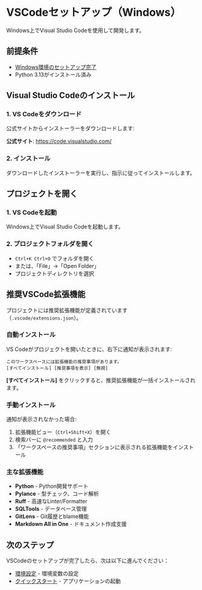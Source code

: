 # VSCodeセットアップ（Windows）

Windows上でVisual Studio Codeを使用して開発します。

## 前提条件

- [Windows環境のセットアップ完了](./02-windows-setup.md)
- Python 3.13がインストール済み

## Visual Studio Codeのインストール

### 1. VS Codeをダウンロード

公式サイトからインストーラーをダウンロードします:

**公式サイト**: <https://code.visualstudio.com/>

### 2. インストール

ダウンロードしたインストーラーを実行し、指示に従ってインストールします。

## プロジェクトを開く

### 1. VS Codeを起動

Windows上でVisual Studio Codeを起動します。

### 2. プロジェクトフォルダを開く

- `Ctrl+K Ctrl+O` でフォルダを開く
- または、「File」→「Open Folder」
- プロジェクトディレクトリを選択

## 推奨VSCode拡張機能

プロジェクトには推奨拡張機能が定義されています（`.vscode/extensions.json`）。

### 自動インストール

VS Codeがプロジェクトを開いたときに、右下に通知が表示されます:

```text
このワークスペースには拡張機能の推奨事項があります。
[すべてインストール] [推奨事項を表示] [無視]
```

**[すべてインストール]** をクリックすると、推奨拡張機能が一括インストールされます。

### 手動インストール

通知が表示されなかった場合:

1. 拡張機能ビュー（`Ctrl+Shift+X`）を開く
2. 検索バーに `@recommended` と入力
3. 「ワークスペースの推奨事項」セクションに表示される拡張機能をインストール

### 主な拡張機能

- **Python** - Python開発サポート
- **Pylance** - 型チェック、コード解析
- **Ruff** - 高速なLinter/Formatter
- **SQLTools** - データベース管理
- **GitLens** - Git履歴とblame機能
- **Markdown All in One** - ドキュメント作成支援

## 次のステップ

VSCodeのセットアップが完了したら、次は以下に進んでください：

- [環境設定](./04-environment-config.md) - 環境変数の設定
- [クイックスタート](./05-quick-start.md) - アプリケーションの起動
